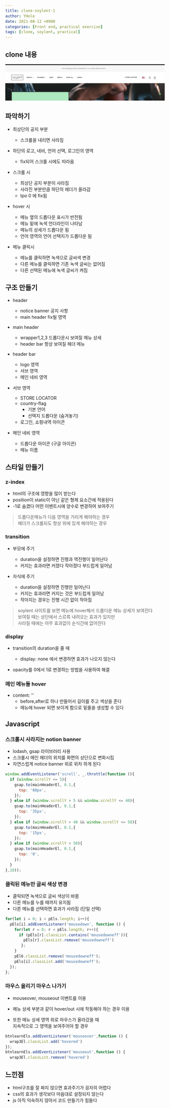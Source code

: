```yaml
---
title: clone-soylent-1
author: YHole
date: 2021-08-12 +0900
categories: [Front end, practical exercise]
tags: [clone, soylent, practical]
---
```


## clone 내용

![header](/assets/img/soylent/header.PNG)

## 파악하기

- 최상단의 공지 부분
  - 스크롤을 내리면 사라짐

- 하단의 로고, 네비, 언어 선택, 로그인의 영역
  - fix되어 스크롤 시에도 따라옴

- 스크롤 시
  - 최상단 공지 부분이 사라짐
  - 사라진 부분만큼 하단의 헤더가 올라감
  - tpo 0 에 fix됨

- hover 시
  - 메뉴 옆의 드롭다운 표시가 반전됨
  - 메뉴 밑에 녹색 언더라인이 나타남
  - 메뉴의 상세가 드롭다운 됨
  - 언어 영역의 언어 선택지가 드롭다운 됨

- 메뉴 클릭시
  - 메뉴를 클릭하면 녹색으로 글씨색 변경
  - 다른 메뉴를 클릭하면 기존 녹색 글씨는 없어짐
  - 다른 선택된 메뉴에 녹색 글씨가 켜짐

## 구조 만들기

- header
  - notice banner 공지 사항
  - main header fix될 영역

- main header
  - wrapper1,2,3 드롭다운시 보여질 메뉴 상세
  - header bar 항상 보여질 헤더 메뉴

- header bar
  - logo 영역
  - 서브 영역
  - 메인 네비 영역

- 서브 영역
  - STORE LOCATOR
  - country-flag
    - 기본 언어
    - 선택지 드롭다운 (숨겨놓기)
  - 로그인, 쇼핑내역 아이콘

- 메인 네비 영역
  - 드롭다운 아이콘 (구글 아이콘)
  - 메뉴 이름

## 스타일 만들기

### z-index

- html의 구조에 영향을 많이 받는다
- position이 static이 아닌 같은 형제 요소간에 적용된다
- -1로 숨겼다 어떤 이벤트시에 양수로 변경하여 보여주기

> 드롭다운메뉴가 다음 영역을 가리게 해야하는 경우  
> 헤더가 스크롤되도 항상 위에 있게 해야하는 경우

### transition

- 부모에 주기
  - duration을 설정하면 진행과 역진행이 일어난다
  - 커지는 효과라면 커졌다 작아졌다 부드럽게 일어남

- 자식에 주기
  - duration을 설정하면 진행만 일어난다
  - 커지는 효과라면 커지는 것은 부드럽게 일어남
  - 작아지는 경우는 진행 시간 없이 작아짐

> soylent 사이트를 보면 메뉴에 hover해서 드롭다운 메뉴 상세가 보여진다  
> 보여질 때는 상단에서 스르륵 내려오는 효과가 있지만  
> 사라질 때에는 아무 효과없이 순식간에 없어진다

### display

- transition의 duration을 줄 때
  - display: none 에서 변경하면 효과가 나오지 않는다

- opacity를 0에서 1로 변경하는 방법을 사용하여 해결

### 메인 메뉴들 hover

- content: ''
  - before,after로 하나 만들어서 길이를 주고 색상을 준다
  - 메뉴에 hover 되면 보이게 함으로 밑줄을 생성할 수 있다


## Javascript

### 스크롤시 사라지는 notion banner

- lodash, gsap 라이브러리 사용
- 스크롤시 메인 헤더의 위치를 화면의 상단으로 변화시킴
- 자연스럽게 notice banner 위로 위차 하게 된다

```javascript
window.addEventListener('scroll', _.throttle(function (){
  if (window.scrollY <= 5){
    gsap.to(mainHeaderEl, 0.1,{
      top: '60px',
    });
  } else if (window.scrollY > 5 && window.scrollY <= 40){
    gsap.to(mainHeaderEl, 0.1,{
      top: '35px',
    });
  } else if (window.scrollY > 40 && window.scrollY <= 58){
    gsap.to(mainHeaderEl, 0.1,{
      top: '15px',
    });  
  } else if (window.scrollY > 58){
    gsap.to(mainHeaderEl, 0.1,{
      top: '0',
    });
  }
},10));
```

### 클릭된 메뉴만 글씨 색상 변경

- 클릭되면 녹색으로 글씨 색상이 바뀜
- 다른 메뉴를 누를 때까지 유지됨
- 다른 메뉴를 선택하면 효과가 사라짐 (단일 선택)

```javascript
for(let i = 0; i < pEls.length; i++){
  pEls[i].addEventListener('mousedown', function () {
    for(let r = 0; r < pEls.length; r++){
      if (pEls[r].classList.contains('mousedowneff')){
        pEls[r].classList.remove('mousedowneff')
       };
    }
    pEl6.classList.remove('mousedowneff');
    pEls[i].classList.add('mousedowneff');
  });
};
```

### 마우스 올리기 마우스 나가기

- mouseover, mouseout 이벤트를 이용
- 메뉴 상세 부분과 같이 hover/out 시에 작동해야 하는 경우 이용

- 또한 메뉴 상세 영역 위로 마우스가 올라갔을 때  
지속적으로 그 영역을 보여주어야 할 경우


```javascript
btnlearnEls.addEventListener('mouseover',function () {
  wrap3El.classList.add('hovered')
});
btnlearnEls.addEventListener('mouseout',function () {
  wrap3El.classList.remove('hovered')
```


## 느낀점

- html구조를 잘 짜지 않으면 효과주기가 굉자히 어렵다
- css의 효과가 생각보다 마음대로 설정되지 않는다
- js 아직 익숙하지 않아서 코드 만들기가 힘들다
